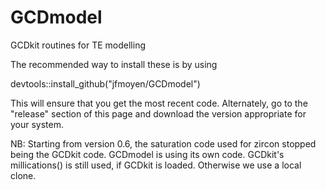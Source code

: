 # GCDmodel
GCDkit routines for TE modelling

The recommended way to install these is by using 

devtools::install_github("jfmoyen/GCDmodel")

This will ensure that you get the most recent code. Alternately, go to the "release" section of this page and download the version appropriate for your system.

NB: Starting from version 0.6, the saturation code used for zircon stopped being the GCDkit code. GCDmodel is using its own code. GCDkit's millications() is still used, if GCDkit is loaded. Otherwise we use a local clone.
